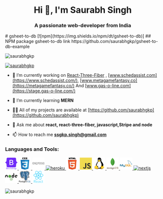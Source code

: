 

<h1 align="center">Hi 👋, I'm Saurabh Singh</h1>
<h3 align="center">A passionate web-developer from India</h3>
# gsheet-to-db
[![npm](https://img.shields.io/npm/dt/gsheet-to-db)]
 ## NPM package gsheet-to-db link
 https://github.com/saurabhgkp/gsheet-to-db-example
<p align="left"> <img src="https://komarev.com/ghpvc/?username=saurabhgkp&label=Profile%20views&color=0e75b6&style=flat" alt="saurabhgkp" /> </p>
<p align="left"> <a href="https://github.com/ryo-ma/github-profile-trophy"><img src="https://github-profile-trophy.vercel.app/?username=saurabhgkp" alt="saurabhgkp" /></a> </p>

- 🔭 I’m currently working on [React-Three-Fiber](https://saurabh-singh-port.netlify.app/) ,  [www.schedassist.com](https://www.schedassist.com/), [www.metagamefantasy.co](https://metagamefantasy.co/)    And  [www.gas-o-line.com](https://stage.gas-o-line.com/) 

- 🌱 I’m currently learning **MERN**

- 👨‍💻 All of my projects are available at [https://github.com/saurabhgkp](https://github.com/saurabhgkp)

- 💬 Ask me about **react, react-three-fiber, javascript,Stripe and  node**

- 📫 How to reach me **ssgkp.singh@gmail.com**


<h3 align="left">Languages and Tools:</h3>
<p align="left"> <a href="https://getbootstrap.com" target="_blank" rel="noreferrer"> <img src="https://raw.githubusercontent.com/devicons/devicon/master/icons/bootstrap/bootstrap-plain-wordmark.svg" alt="bootstrap" width="40" height="40"/> </a> <a href="https://www.w3schools.com/css/" target="_blank" rel="noreferrer"> <img src="https://raw.githubusercontent.com/devicons/devicon/master/icons/css3/css3-original-wordmark.svg" alt="css3" width="40" height="40"/> </a> <a href="https://expressjs.com" target="_blank" rel="noreferrer"> <img src="https://raw.githubusercontent.com/devicons/devicon/master/icons/express/express-original-wordmark.svg" alt="express" width="40" height="40"/> </a> <a href="https://heroku.com" target="_blank" rel="noreferrer"> <img src="https://www.vectorlogo.zone/logos/heroku/heroku-icon.svg" alt="heroku" width="40" height="40"/> </a> <a href="https://www.w3.org/html/" target="_blank" rel="noreferrer"> <img src="https://raw.githubusercontent.com/devicons/devicon/master/icons/html5/html5-original-wordmark.svg" alt="html5" width="40" height="40"/> </a> <a href="https://developer.mozilla.org/en-US/docs/Web/JavaScript" target="_blank" rel="noreferrer"> <img src="https://raw.githubusercontent.com/devicons/devicon/master/icons/javascript/javascript-original.svg" alt="javascript" width="40" height="40"/> </a> <a href="https://www.linux.org/" target="_blank" rel="noreferrer"> <img src="https://raw.githubusercontent.com/devicons/devicon/master/icons/linux/linux-original.svg" alt="linux" width="40" height="40"/> </a> <a href="https://www.mongodb.com/" target="_blank" rel="noreferrer"> <img src="https://raw.githubusercontent.com/devicons/devicon/master/icons/mongodb/mongodb-original-wordmark.svg" alt="mongodb" width="40" height="40"/> </a> <a href="https://www.mysql.com/" target="_blank" rel="noreferrer"> <img src="https://raw.githubusercontent.com/devicons/devicon/master/icons/mysql/mysql-original-wordmark.svg" alt="mysql" width="40" height="40"/> </a> <a href="https://nextjs.org/" target="_blank" rel="noreferrer"> <img src="https://cdn.worldvectorlogo.com/logos/nextjs-2.svg" alt="nextjs" width="40" height="40"/> </a> <a href="https://nodejs.org" target="_blank" rel="noreferrer"> <img src="https://raw.githubusercontent.com/devicons/devicon/master/icons/nodejs/nodejs-original-wordmark.svg" alt="nodejs" width="40" height="40"/> </a> <a href="https://www.postgresql.org" target="_blank" rel="noreferrer"> <img src="https://raw.githubusercontent.com/devicons/devicon/master/icons/postgresql/postgresql-original-wordmark.svg" alt="postgresql" width="40" height="40"/> </a> <a href="https://reactjs.org/" target="_blank" rel="noreferrer"> <img src="https://raw.githubusercontent.com/devicons/devicon/master/icons/react/react-original-wordmark.svg" alt="react" width="40" height="40"/> </a> 

</p>

<p><img align="center" src="https://github-readme-stats.vercel.app/api/top-langs?username=saurabhgkp&show_icons=true&locale=en&layout=compact" alt="saurabhgkp" /></p>
